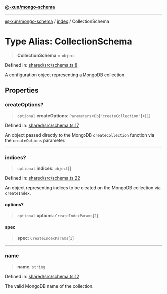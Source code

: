 [**@-xun/mongo-schema**](../../README.md)

***

[@-xun/mongo-schema](../../README.md) / [index](../README.md) / CollectionSchema

# Type Alias: CollectionSchema

> **CollectionSchema** = `object`

Defined in: [shared/src/schema.ts:8](https://github.com/Xunnamius/mongo-utils/blob/a42d1f3bf6df8ecad890c565a46f81f53a45682a/packages/shared/src/schema.ts#L8)

A configuration object representing a MongoDB collection.

## Properties

### createOptions?

> `optional` **createOptions**: `Parameters`\<`Db`\[`"createCollection"`\]\>\[`1`\]

Defined in: [shared/src/schema.ts:17](https://github.com/Xunnamius/mongo-utils/blob/a42d1f3bf6df8ecad890c565a46f81f53a45682a/packages/shared/src/schema.ts#L17)

An object passed directly to the MongoDB `createCollection` function via
the `createOptions` parameter.

***

### indices?

> `optional` **indices**: `object`[]

Defined in: [shared/src/schema.ts:22](https://github.com/Xunnamius/mongo-utils/blob/a42d1f3bf6df8ecad890c565a46f81f53a45682a/packages/shared/src/schema.ts#L22)

An object representing indices to be created on the MongoDB collection via
`createIndex`.

#### options?

> `optional` **options**: `CreateIndexParams`\[`2`\]

#### spec

> **spec**: `CreateIndexParams`\[`1`\]

***

### name

> **name**: `string`

Defined in: [shared/src/schema.ts:12](https://github.com/Xunnamius/mongo-utils/blob/a42d1f3bf6df8ecad890c565a46f81f53a45682a/packages/shared/src/schema.ts#L12)

The valid MongoDB name of the collection.
